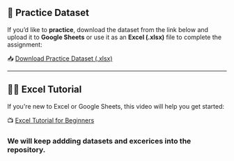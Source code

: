 


## 📂 Practice Dataset

If you’d like to **practice**, download the dataset from the link below and upload it to **Google Sheets** or use it as an **Excel (.xlsx)** file to complete the assignment:

📥 [Download Practice Dataset (.xlsx)](https://github.com/kwankhede/Statistical-Thinking-for-Humanities-Scholars/blob/main/practice_data/statistics_practice_data.xlsx)

---

## 🧑‍🏫 Excel Tutorial

If you're new to Excel or Google Sheets, this video will help you get started:

📺 [Excel Tutorial for Beginners](https://www.youtube.com/watch?v=XbyiTh-6k9Q)

### We will keep addding datasets and excerices  into the repository.  

